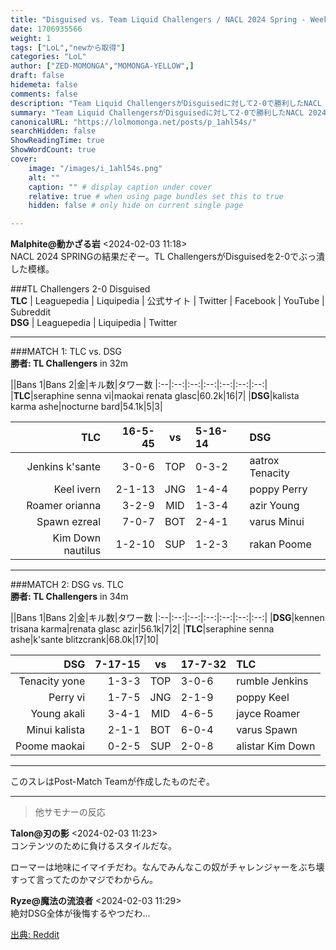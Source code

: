 ```yaml
---
title: "Disguised vs. Team Liquid Challengers / NACL 2024 Spring - Week 3 / Post-Match Discussion"
date: 1706935566
weight: 1
tags: ["LoL","newから取得"]
categories: "LoL"
author: ["ZED-MOMONGA","MOMONGA-YELLOW",]
draft: false
hidemeta: false 
comments: false
description: "Team Liquid ChallengersがDisguisedに対して2-0で勝利したNACL 2024 SpringのWeek 3の試合結果です。"
summary: "Team Liquid ChallengersがDisguisedに対して2-0で勝利したNACL 2024 SpringのWeek 3の試合結果です。"
canonicalURL: "https://lolmomonga.net/posts/p_1ahl54s/"
searchHidden: false
ShowReadingTime: true
ShowWordCount: true
cover:
    image: "/images/i_1ahl54s.png"
    alt: ""
    caption: "" # display caption under cover
    relative: true # when using page bundles set this to true
    hidden: false # only hide on current single page

---
```

**Malphite@動かざる岩** <2024-02-03 11:18>  
NACL 2024 SPRINGの結果だぞー。TL ChallengersがDisguisedを2-0でぶっ潰した模様。

###TL Challengers  2-0 Disguised          
**TLC** | Leaguepedia | Liquipedia | 公式サイト | Twitter | Facebook | YouTube | Subreddit    
**DSG** | Leaguepedia | Liquipedia | Twitter               

---

###MATCH 1: TLC vs. DSG             
**勝者: TL Challengers** in 32m


              

||Bans 1|Bans 2|金|キル数|タワー数
|:--|:--:|:--:|:--:|:--:|:--:|:--:|
|**TLC**|seraphine senna vi|maokai renata glasc|60.2k|16|7|
|**DSG**|kalista karma ashe|nocturne bard|54.1k|5|3|

|**TLC**|16-5-45|vs|5-16-14|**DSG**|
|--:|--:|:--:|:--|:--|
|Jenkins k'sante|3-0-6|TOP|0-3-2| aatrox Tenacity|
|Keel ivern |2-1-13|JNG|1-4-4| poppy Perry|
|Roamer orianna |3-2-9|MID|1-3-4| azir Young|
|Spawn ezreal |7-0-7|BOT|2-4-1| varus Minui|
|Kim Down nautilus |1-2-10|SUP|1-2-3| rakan Poome|



---

###MATCH 2: DSG vs. TLC              
**勝者: TL Challengers** in 34m


||Bans 1|Bans 2|金|キル数|タワー数
|:--|:--:|:--:|:--:|:--:|:--:|:--:|
|**DSG**|kennen trisana karma|renata glasc azir|56.1k|7|2|
|**TLC**|seraphine senna ashe|k'sante blitzcrank|68.0k|17|10|

|**DSG**|7-17-15|vs|17-7-32|**TLC**|
|--:|--:|:--:|:--|:--|
|Tenacity yone |1-3-3|TOP|3-0-6| rumble Jenkins|
|Perry vi |1-7-5|JNG|2-1-9| poppy Keel|
|Young akali |3-4-1|MID|4-6-5| jayce Roamer|
|Minui kalista |2-1-1|BOT|6-0-4| varus Spawn|
|Poome maokai |0-2-5|SUP|2-0-8| alistar Kim Down|

---

このスレはPost-Match Teamが作成したものだぞ。  

---

> 他サモナーの反応  

**Talon@刃の影** <2024-02-03 11:23>  
コンテンツのために負けるスタイルだな。

ローマーは地味にイマイチだわ。なんでみんなこの奴がチャレンジャーをぶち壊すって言ってたのかマジでわからん。

**Ryze@魔法の流浪者** <2024-02-03 11:29>  
絶対DSG全体が後悔するやつだわ...




[出典: Reddit](https://www.reddit.com//r/leagueoflegends/comments/1ahl54s/disguised_vs_team_liquid_challengers_nacl_2024/)

